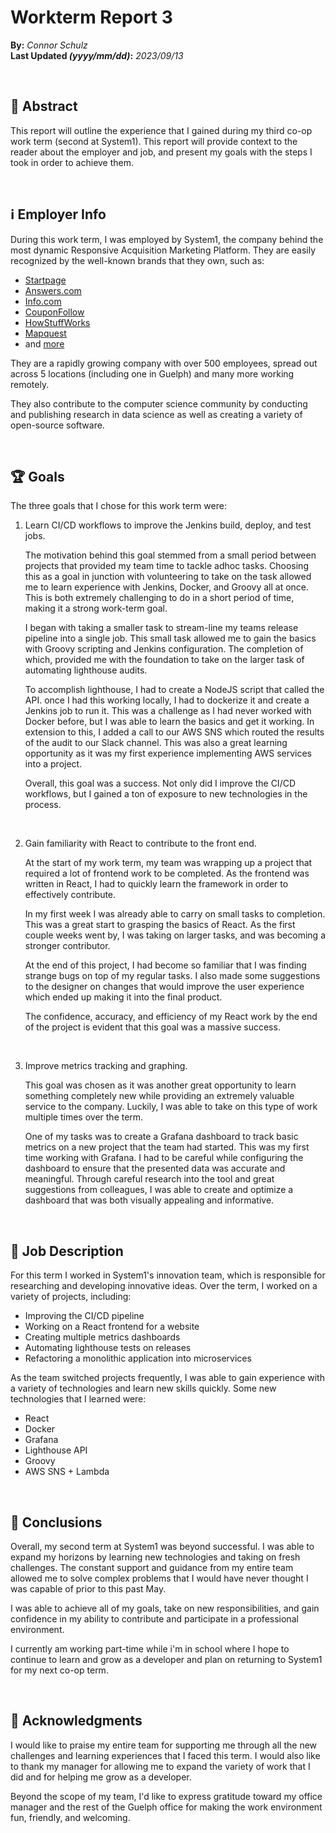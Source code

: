 # Workterm Report 3
**By:** *Connor Schulz* <br>
**Last Updated *(yyyy/mm/dd)*:**   *2023/09/13*

<br>

## 📌 Abstract

This report will outline the experience that I gained during my third co-op work term (second at System1). This report will provide context to the reader about the employer and job, and present my goals with the steps I took in order to achieve them. 

<br>

## ℹ️ Employer Info

During this work term, I was employed by System1, the company behind the most dynamic Responsive Acquisition Marketing Platform. They are easily recognized by the well-known brands that they own, such as:
- [Startpage](https://www.startpage.com/) 
- [Answers.com](https://www.answers.com/)
- [Info.com](https://info.com/)
- [CouponFollow](https://couponfollow.com/)
- [HowStuffWorks](https://www.howstuffworks.com/)
- [Mapquest](https://www.mapquest.com/)
- and [more](https://system1.com/what-we-do#brands)

They are a rapidly growing company with over 500 employees, spread out across 5 locations (including one in Guelph) and many more working remotely.

They also contribute to the computer science community by conducting and publishing research in data science as well as creating a variety of open-source software. 

<br>

## 🏆 Goals

The three goals that I chose for this work term were:

1. Learn CI/CD workflows to improve the Jenkins build, deploy, and test jobs. <br>

   The motivation behind this goal stemmed from a small period between projects that provided my team time to tackle adhoc tasks. Choosing this as a goal in junction with volunteering to take on the task allowed me to learn experience with Jenkins, Docker, and Groovy all at once. This is both extremely challenging to do in a short period of time, making it a strong work-term goal. 

   I began with taking a smaller task to stream-line my teams release pipeline into a single job. This small task allowed me to gain the basics with Groovy scripting and Jenkins configuration. The completion of which, provided me with the foundation to take on the larger task of automating lighthouse audits.

   To accomplish lighthouse, I had to create a NodeJS script that called the API. once I had this working locally, I had to dockerize it and create a Jenkins job to run it. This was a challenge as I had never worked with Docker before, but I was able to learn the basics and get it working. In extension to this, I added a call to our AWS SNS which routed the results of the audit to our Slack channel. This was also a great learning opportunity as it was my first experience implementing AWS services into a project.

   Overall, this goal was a success. Not only did I improve the CI/CD workflows, but I gained a ton of exposure to new technologies in the process.

   <br>

2. Gain familiarity with React to contribute to the front end. <br>

   At the start of my work term, my team was wrapping up a project that required a lot of frontend work to be completed. As the frontend was written in React, I had to quickly learn the framework in order to effectively contribute.

   In my first week I was already able to carry on small tasks to completion. This was a great start to grasping the basics of React. As the first couple weeks went by, I was taking on larger tasks, and was becoming a stronger contributor.

   At the end of this project, I had become so familiar that I was finding strange bugs on top of my regular tasks. I also made some suggestions to the designer on changes that would improve the user experience which ended up making it into the final product.

   The confidence, accuracy, and efficiency of my React work by the end of the project is evident that this goal was a massive success. 
   
   <br>

3. Improve metrics tracking and graphing. <br>

   This goal was chosen as it was another great opportunity to learn something completely new while providing an extremely valuable service to the company. Luckily, I was able to take on this type of work multiple times over the term. 
   
   One of my tasks was to create a Grafana dashboard to track basic metrics on a new project that the team had started. This was my first time working with Grafana. I had to be careful while configuring the dashboard to ensure that the presented data was accurate and meaningful. Through careful research into the tool and great suggestions from colleagues, I was able to create and optimize a dashboard that was both visually appealing and informative.


<br>

## 📃 Job Description

For this term I worked in System1's innovation team, which is responsible for researching and developing innovative ideas. Over the term, I worked on a variety of projects, including:
- Improving the CI/CD pipeline
- Working on a React frontend for a website
- Creating multiple metrics dashboards
- Automating lighthouse tests on releases
- Refactoring a monolithic application into microservices


As the team switched projects frequently, I was able to gain experience with a variety of technologies and learn new skills quickly. Some new technologies that I learned were:
- React
- Docker
- Grafana
- Lighthouse API
- Groovy
- AWS SNS + Lambda

<br>

## 🏁 Conclusions

Overall, my second term at System1 was beyond successful. I was able to expand my horizons by learning new technologies and taking on fresh challenges. The constant support and guidance from my entire team allowed me to solve complex problems that I would have never thought I was capable of prior to this past May.

I was able to achieve all of my goals, take on new responsibilities, and gain confidence in my ability to contribute and participate in a professional environment.

I currently am working part-time while i'm in school where I hope to continue to learn and grow as a developer and plan on returning to System1 for my next co-op term.

<br>

## 💌 Acknowledgments

I would like to praise my entire team for supporting me through all the new challenges and learning experiences that I faced this term. I would also like to thank my manager for allowing me to expand the variety of work that I did and for helping me grow as a developer.

Beyond the scope of my team, I'd like to express gratitude toward my office manager and the rest of the Guelph office for making the work environment fun, friendly, and welcoming.
